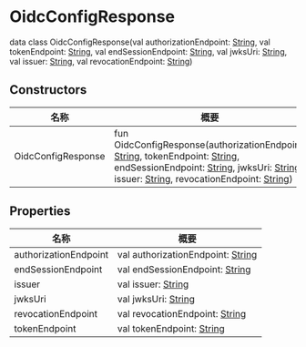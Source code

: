 # OidcConfigResponse

data class OidcConfigResponse(val authorizationEndpoint: [String](https://kotlinlang.org/api/latest/jvm/stdlib/kotlin/-string/index.html), val tokenEndpoint: [String](https://kotlinlang.org/api/latest/jvm/stdlib/kotlin/-string/index.html), val endSessionEndpoint: [String](https://kotlinlang.org/api/latest/jvm/stdlib/kotlin/-string/index.html), val jwksUri: [String](https://kotlinlang.org/api/latest/jvm/stdlib/kotlin/-string/index.html), val issuer: [String](https://kotlinlang.org/api/latest/jvm/stdlib/kotlin/-string/index.html), val revocationEndpoint: [String](https://kotlinlang.org/api/latest/jvm/stdlib/kotlin/-string/index.html))

## Constructors

| 名称               | 概要                                                                                                                                                                                                                                                                                                                                                                                                                                                                                                                                                                                                                              |
| ------------------ | --------------------------------------------------------------------------------------------------------------------------------------------------------------------------------------------------------------------------------------------------------------------------------------------------------------------------------------------------------------------------------------------------------------------------------------------------------------------------------------------------------------------------------------------------------------------------------------------------------------------------------- |
| OidcConfigResponse | fun OidcConfigResponse(authorizationEndpoint: [String](https://kotlinlang.org/api/latest/jvm/stdlib/kotlin/-string/index.html), tokenEndpoint: [String](https://kotlinlang.org/api/latest/jvm/stdlib/kotlin/-string/index.html), endSessionEndpoint: [String](https://kotlinlang.org/api/latest/jvm/stdlib/kotlin/-string/index.html), jwksUri: [String](https://kotlinlang.org/api/latest/jvm/stdlib/kotlin/-string/index.html), issuer: [String](https://kotlinlang.org/api/latest/jvm/stdlib/kotlin/-string/index.html), revocationEndpoint: [String](https://kotlinlang.org/api/latest/jvm/stdlib/kotlin/-string/index.html)) |

## Properties

| 名称                  | 概要                                                                                                        |
| --------------------- | ----------------------------------------------------------------------------------------------------------- |
| authorizationEndpoint | val authorizationEndpoint: [String](https://kotlinlang.org/api/latest/jvm/stdlib/kotlin/-string/index.html) |
| endSessionEndpoint    | val endSessionEndpoint: [String](https://kotlinlang.org/api/latest/jvm/stdlib/kotlin/-string/index.html)    |
| issuer                | val issuer: [String](https://kotlinlang.org/api/latest/jvm/stdlib/kotlin/-string/index.html)                |
| jwksUri               | val jwksUri: [String](https://kotlinlang.org/api/latest/jvm/stdlib/kotlin/-string/index.html)               |
| revocationEndpoint    | val revocationEndpoint: [String](https://kotlinlang.org/api/latest/jvm/stdlib/kotlin/-string/index.html)    |
| tokenEndpoint         | val tokenEndpoint: [String](https://kotlinlang.org/api/latest/jvm/stdlib/kotlin/-string/index.html)         |
